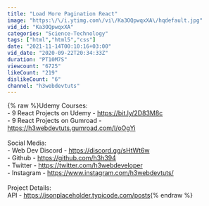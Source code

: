 ```yaml
---
title: "Load More Pagination React"
image: "https:\/\/i.ytimg.com\/vi\/Ka3OQpwqxXA\/hqdefault.jpg"
vid_id: "Ka3OQpwqxXA"
categories: "Science-Technology"
tags: ["html","html5","css"]
date: "2021-11-14T00:10:16+03:00"
vid_date: "2020-09-22T20:34:33Z"
duration: "PT10M7S"
viewcount: "6725"
likeCount: "219"
dislikeCount: "6"
channel: "h3webdevtuts"
---
```

{% raw %}Udemy Courses:<br />- 9 React Projects on Udemy - <a rel="nofollow" target="blank" href="https://bit.ly/2D83M8c">https://bit.ly/2D83M8c</a><br />- 9 React Projects on Gumroad - <a rel="nofollow" target="blank" href="https://h3webdevtuts.gumroad.com/l/oOgYi">https://h3webdevtuts.gumroad.com/l/oOgYi</a><br /><br />Social Media:<br />- Web Dev Discord - <a rel="nofollow" target="blank" href="https://discord.gg/sHtWt6w">https://discord.gg/sHtWt6w</a><br />- Github - <a rel="nofollow" target="blank" href="https://github.com/h3h394">https://github.com/h3h394</a><br />- Twitter - <a rel="nofollow" target="blank" href="https://twitter.com/h3webdeveloper">https://twitter.com/h3webdeveloper</a><br />- Instagram - <a rel="nofollow" target="blank" href="https://www.instagram.com/h3webdevtuts/">https://www.instagram.com/h3webdevtuts/</a><br /><br />Project Details:<br />API - <a rel="nofollow" target="blank" href="https://jsonplaceholder.typicode.com/posts">https://jsonplaceholder.typicode.com/posts</a>{% endraw %}

